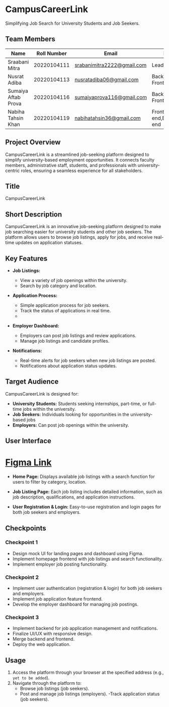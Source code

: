 # CampusCareerLink
Simplifying Job Search for University Students and Job Seekers.

## Team Members
| Name                | Roll Number   | Email                                   | Role                             |
|---------------------|---------------|-----------------------------------------|----------------------------------|
| Sraabani Mitra       | 20220104111   |srabanimitra2222@gmail.com            | Lead,Backend                             |
| Nusrat Adiba       | 20220104113   | nusratadiba06@gmail.com                      | Backend, Frontend                |
| Sumaiya Aftab Prova        | 20220104116   |  sumaiyaprova116@gmail.com               | Backend, Frontend                |
| Nabiha Tahsin Khan | 20220104119  | nabihatahsin36@gmail.com                 | Front-end,Back-end             |

## Project Overview
CampusCareerLink is a streamlined job-seeking platform designed to simplify university-based employment opportunities. It connects faculty members, administrative staff, students, and professionals with university-centric roles, ensuring a seamless experience for all stakeholders.

## Title
CampusCareerLink

## Short Description
CampusCareerLink is an innovative job-seeking platform designed to make job searching easier for university students and other job seekers. The platform allows users to browse job listings, apply for jobs, and receive real-time updates on application statuses.


## Key Features
- **Job Listings:**
  - View a variety of job openings within the university.
  - Search by job category and location.
    
- **Application Process:**
  - Simple application process for job seekers.
  - Track the status of applications in real time.
  - 
- **Employer Dashboard:**
  - Employers can post job listings and review applications.
  - Manage job listings and candidate profiles.
    
- **Notifications:**
  - Real-time alerts for job seekers when new job listings are posted.
  - Notifications about application status updates.
   
## Target Audience
CampusCareerLink is designed for:

- **University Students:** Students seeking internships, part-time, or full-time jobs within the university.
- **Job Seekers:** Individuals looking for opportunities in the university-based jobs
- **Employers:** Can post job openings within the university.

## User Interface
# [Figma Link](https://www.figma.com/design/Zpd3rCY16wEXk0Jmewa4UH/campuscareerlink-(Copy)?node-id=0-1&t=ibwHVq19kCswj4LV-1)
- **Home Page:**
Displays available job listings with a search function for users to filter by category, location.

- **Job Listing Page:**
Each job listing includes detailed information, such as job description, qualifications, and application instructions.

- **User Registration & Login:**
Easy-to-use registration and login pages for both job seekers and employers.

## Checkpoints

### Checkpoint 1
- Design mock UI for landing pages and dashboard using Figma.
- Implement homepage frontend with job listings and search functionality.
- Implement employer job posting functionality.

### Checkpoint 2
- Implement user authentication (registration & login) for both job seekers and employers.
- Implement job application feature frontend.
- Develop the employer dashboard for managing job postings.

### Checkpoint 3
- Implement backend for job application management and notifications.
- Finalize UI/UX with responsive design.
- Merge backend and frontend.
- Deploy the web application.

## Usage
1. Access the platform through your browser at the specified address (e.g., `yet to be added`).
2. Navigate through the platform to:
   - Browse job listings (job seekers).
   - Post and manage job listings (employers).
   -Track application status (job seekers).
